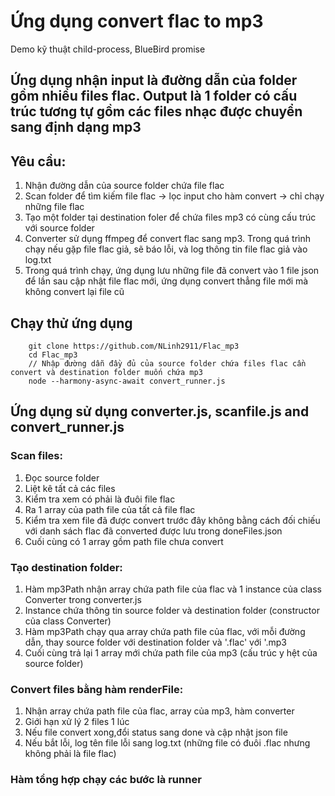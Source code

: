 # Ứng dụng convert flac to mp3

Demo kỹ thuật child-process, BlueBird promise

## Ứng dụng nhận input là đường dẫn của folder gồm nhiều files flac. Output là 1 folder có cấu trúc tương tự gồm các files nhạc được chuyển sang định dạng mp3

## Yêu cầu:
1. Nhận đường dẫn của source folder chứa file flac
2. Scan folder để tìm kiếm file flac -> lọc input cho hàm convert -> chỉ chạy những file flac
3. Tạo một folder tại destination foler để chứa files mp3 có cùng cấu trúc với source folder
4. Converter sử dụng ffmpeg để convert flac sang mp3. Trong quá trình chạy nếu gặp file flac giả, sẽ báo lỗi, và log thông tin file flac giả vào log.txt
5. Trong quá trình chạy, ứng dụng lưu những file đã convert vào 1 file json để lần sau cập nhật file flac mới, ứng dụng convert thẳng file mới mà không convert lại file cũ


## Chạy thử ứng dụng

```
    git clone https://github.com/NLinh2911/Flac_mp3
    cd Flac_mp3
    // Nhập đường dẫn đầy đủ của source folder chứa files flac cần convert và destination folder muốn chứa mp3
    node --harmony-async-await convert_runner.js
```

##

## Ứng dụng sử dụng converter.js, scanfile.js and convert_runner.js

### Scan files:
1. Đọc source folder
2. Liệt kê tất cả các files
3. Kiểm tra xem có phải là đuôi file flac
4. Ra 1 array của path file của tất cả file flac
5. Kiểm tra xem file đã được convert trước đây không bằng cách đối chiếu với danh sách flac đã converted được lưu trong doneFiles.json
6. Cuối cùng có 1 array gồm path file chưa convert

### Tạo destination folder:
1. Hàm mp3Path nhận array chứa path file của flac và 1 instance của class Converter trong converter.js
2. Instance chứa thông tin source folder và destination folder (constructor của class Converter)
3. Hàm mp3Path chạy qua array chứa path file của flac, với mỗi đường dẫn, thay source folder với destination folder và '.flac' với '.mp3
4. Cuối cùng trả lại 1 array mới chứa path file của mp3 (cấu trúc y hệt của source folder)

### Convert files bằng hàm renderFile:
1. Nhận array chứa path file của flac, array của mp3, hàm converter
2. Giới hạn xử lý 2 files 1 lúc
3. Nếu file convert xong,đổi status sang done và cập nhật json file
4. Nếu bắt lỗi, log tên file lỗi sang log.txt (những file có đuôi .flac nhưng không phải là file flac)

### Hàm tổng hợp chạy các bước là runner   
